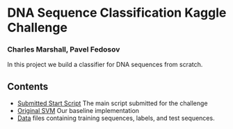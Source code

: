 # DNA Sequence Classification Kaggle Challenge
### Charles Marshall, Pavel Fedosov

In this project we build a classifier for DNA sequences from scratch.  

## Contents
- [Submitted Start Script](./start.py) The main script submitted for the challenge
- [Original SVM](./original_svm.py) Our baseline implementation
- [Data](./data/) files containing training sequences, labels, and test sequences. 

